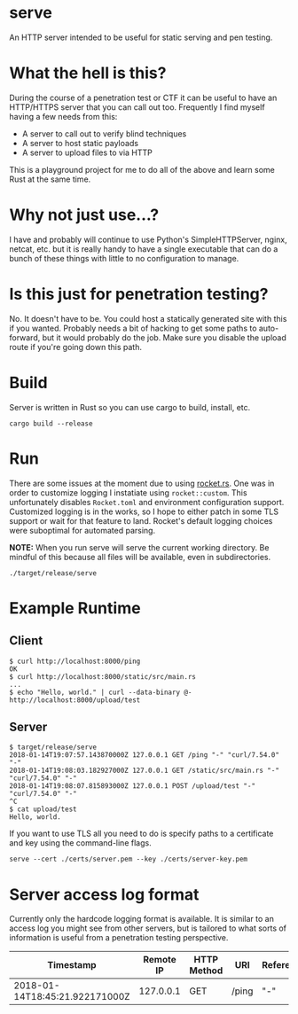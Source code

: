 # serve
An HTTP server intended to be useful for static serving and pen testing.

# What the hell is this?
During the course of a penetration test or CTF it can be useful to have an HTTP/HTTPS server that you can call out too. Frequently I find myself having a few needs from this:

- A server to call out to verify blind techniques
- A server to host static payloads
- A server to upload files to via HTTP

This is a playground project for me to do all of the above and learn some Rust at the same time.

# Why not just use...?
I have and probably will continue to use Python's SimpleHTTPServer, nginx, netcat, etc. but it is really handy to have a single executable that can do a bunch of these things with little to no configuration to manage.

# Is this just for penetration testing?
No. It doesn't have to be. You could host a statically generated site with this if you wanted. Probably needs a bit of hacking to get some paths to auto-forward, but it would probably do the job. Make sure you disable the upload route if you're going down this path.

# Build
Server is written in Rust so you can use cargo to build, install, etc.

```
cargo build --release
```

# Run
There are some issues at the moment due to using [rocket.rs](https://rocket.rs). One was in order to customize logging I instatiate using `rocket::custom`. This unfortunately disables `Rocket.toml` and environment configuration support. Customized logging is in the works, so I hope to either patch in some TLS support or wait for that feature to land. Rocket's default logging choices were suboptimal for automated parsing.

**NOTE:** When you run serve  will serve the current working directory. Be mindful of this because all files will be available, even in subdirectories.
```
./target/release/serve
```

# Example Runtime

## Client
```
$ curl http://localhost:8000/ping
OK
$ curl http://localhost:8000/static/src/main.rs
...
$ echo "Hello, world." | curl --data-binary @- http://localhost:8000/upload/test
```
## Server
```
$ target/release/serve
2018-01-14T19:07:57.143870000Z 127.0.0.1 GET /ping "-" "curl/7.54.0" "-"
2018-01-14T19:08:03.182927000Z 127.0.0.1 GET /static/src/main.rs "-" "curl/7.54.0" "-"
2018-01-14T19:08:07.815893000Z 127.0.0.1 POST /upload/test "-" "curl/7.54.0" "-"
^C
$ cat upload/test
Hello, world.
```

If you want to use TLS all you need to do is specify paths to a certificate and key using the command-line flags.

```
serve --cert ./certs/server.pem --key ./certs/server-key.pem
```

# Server access log format
Currently only the hardcode logging format is available. It is similar to an access log you might see from other servers, but is tailored to what sorts of information is useful from a penetration testing perspective.

| Timestamp | Remote IP | HTTP Method | URI | Referer | User Agent | Cookies |
|---|---|---|---|---|---|---| 
| 2018-01-14T18:45:21.922171000Z | 127.0.0.1 | GET | /ping | "-" | "curl/7.54.0" | "-" |
